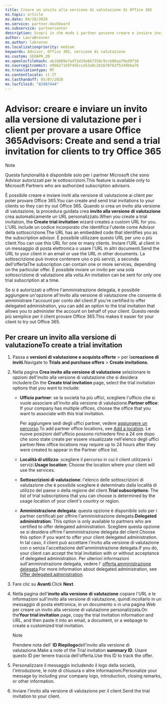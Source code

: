 ```yaml
---
title: Creare un invito alla versione di valutazione di Office 365
ms.topic: article
ms.date: 04/28/2020
ms.service: partner-dashboard
ms.subservice: partnercenter
description: Scopri in che modo i partner possono creare e inviare inviti alla versione di valutazione per i loro clienti per provare a usare Office 365. I partner sono in gran parte un Advisor autorizzato per le sottoscrizioni.
author: LauraBrenner
ms.author: labrenne
ms.localizationpriority: medium
keywords: Advisor, Office 365, versione di valutazione
ms.custom: SEOAPR.20
ms.openlocfilehash: ab1b889e7ad71d19e6b7358c9ccb80aa78ed9f38
ms.sourcegitcommit: e9b627159745bcce53a8c2b1676f63f5249bba76
ms.translationtype: MT
ms.contentlocale: it-IT
ms.lasthandoff: 05/07/2020
ms.locfileid: "82907444"
---
```

# <a name="advisors-create-and-send-a-trial-invitation-for-clients-to-try-office-365"></a><span data-ttu-id="4003f-105">Advisor: creare e inviare un invito alla versione di valutazione per i client per provare a usare Office 365</span><span class="sxs-lookup"><span data-stu-id="4003f-105">Advisors: Create and send a trial invitation for clients to try Office 365</span></span>

> [!NOTE]
> <span data-ttu-id="4003f-106">Questa funzionalità è disponibile solo per i partner Microsoft che sono Advisor autorizzati per le sottoscrizioni.</span><span class="sxs-lookup"><span data-stu-id="4003f-106">This feature is available only to Microsoft Partners who are authorized subscription advisors.</span></span> 

<span data-ttu-id="4003f-107">È possibile creare e inviare inviti alla versione di valutazione ai client per poter provare Office 365.</span><span class="sxs-lookup"><span data-stu-id="4003f-107">You can create and send trial invitations to your clients so they can try out Office 365.</span></span> <span data-ttu-id="4003f-108">Quando si crea un invito alla versione di valutazione, la procedura guidata crea **invito alla versione di valutazione** crea automaticamente un URL personalizzato.</span><span class="sxs-lookup"><span data-stu-id="4003f-108">When you create a trial invitation, the **Create trial invitation** wizard creates a custom URL for you.</span></span> <span data-ttu-id="4003f-109">L'URL include un codice incorporato che identifica l'utente come Advisor della sottoscrizione.</span><span class="sxs-lookup"><span data-stu-id="4003f-109">The URL has an embedded code that identifies you as the subscription advisor.</span></span> <span data-ttu-id="4003f-110">È possibile utilizzare questo URL per uno o più client.</span><span class="sxs-lookup"><span data-stu-id="4003f-110">You can use this URL for one or many clients.</span></span> <span data-ttu-id="4003f-111">Inviare l'URL al client in un messaggio di posta elettronica o usare l'URL in altri documenti.</span><span class="sxs-lookup"><span data-stu-id="4003f-111">Send the URL to your client in an email or use the URL in other documents.</span></span> <span data-ttu-id="4003f-112">La sottoscrizione può invece contenere uno o più servizi, a seconda dell'offerta</span><span class="sxs-lookup"><span data-stu-id="4003f-112">The subscription can contain one or more services, depending on the particular offer.</span></span> <span data-ttu-id="4003f-113">È possibile inviare un invito per una sola sottoscrizione di valutazione alla volta.</span><span class="sxs-lookup"><span data-stu-id="4003f-113">An invitation can be sent for only one trial subscription at a time.</span></span>

<span data-ttu-id="4003f-114">Se si è autorizzati a offrire l'amministrazione delegata, è possibile aggiungere un'opzione all'invito alla versione di valutazione che consente di amministrare l'account per conto del client.</span><span class="sxs-lookup"><span data-stu-id="4003f-114">If you're certified to offer delegated administration, you can add an option to the trial invitation that allows you to administer the account on behalf of your client.</span></span> <span data-ttu-id="4003f-115">Questo rende più semplice per il client provare Office 365.</span><span class="sxs-lookup"><span data-stu-id="4003f-115">This makes it easier for your client to try out Office 365.</span></span>

## <a name="to-create-a-trial-invitation"></a><span data-ttu-id="4003f-116">Per creare un invito alla versione di valutazione</span><span class="sxs-lookup"><span data-stu-id="4003f-116">To create a trial invitation</span></span>

1. <span data-ttu-id="4003f-117">Passa a **versioni di valutazione e acquista offerte** > per la**creazione di inviti**.</span><span class="sxs-lookup"><span data-stu-id="4003f-117">Navigate to **Trials and purchase offers** > **Create invitations**.</span></span>

2. <span data-ttu-id="4003f-118">Nella pagina **Crea invito alla versione di valutazione** selezionare le opzioni dell'invito alla versione di valutazione che si desidera includere:</span><span class="sxs-lookup"><span data-stu-id="4003f-118">On the **Create trial invitation** page, select the trial invitation options that you want to include:</span></span>

    - <span data-ttu-id="4003f-119">**Ufficio partner**: se la società ha più uffici, scegliere l'ufficio che si vuole associare all'invito alla versione di valutazione.</span><span class="sxs-lookup"><span data-stu-id="4003f-119">**Partner office**: If your company has multiple offices, choose the office that you want to associate with this trial invitation.</span></span>

        <span data-ttu-id="4003f-120">Per aggiungere sedi degli uffici partner, vedere [aggiungere un percorso](manage-locations.md).</span><span class="sxs-lookup"><span data-stu-id="4003f-120">To add partner office locations, see [Add a location](manage-locations.md).</span></span> <span data-ttu-id="4003f-121">Le nuove posizioni dell'ufficio possono richiedere fino a 24 ore dopo che sono state create per essere visualizzate nell'elenco degli uffici partner.</span><span class="sxs-lookup"><span data-stu-id="4003f-121">New office locations may require up to 24 hours after they were created to appear in the Partner office list.</span></span>

    - <span data-ttu-id="4003f-122">**Località di utilizzo**: scegliere il percorso in cui il client utilizzerà i servizi.</span><span class="sxs-lookup"><span data-stu-id="4003f-122">**Usage location**: Choose the location where your client will use the services.</span></span>
    - <span data-ttu-id="4003f-123">**Sottoscrizioni di valutazione**: l'elenco delle sottoscrizioni di valutazione che è possibile scegliere è determinato dalla località di utilizzo del paese o della regione del client.</span><span class="sxs-lookup"><span data-stu-id="4003f-123">**Trial subscriptions**: The list of trial subscriptions that you can choose is determined by the usage location of your client's country or region.</span></span>
    - <span data-ttu-id="4003f-124">**Amministrazione delegata**: questa opzione è disponibile solo per i partner certificati per offrire l'amministrazione delegata.</span><span class="sxs-lookup"><span data-stu-id="4003f-124">**Delegated administration**: This option is only available to partners who are certified to offer delegated administration.</span></span> <span data-ttu-id="4003f-125">Scegliere questa opzione se si desidera offrire l'amministrazione delegata del client.</span><span class="sxs-lookup"><span data-stu-id="4003f-125">Choose this option if you want to offer your client delegated administration.</span></span> <span data-ttu-id="4003f-126">In tal caso, il client può accettare l'invito alla versione di valutazione con o senza l'accettazione dell'amministrazione delegata.</span><span class="sxs-lookup"><span data-stu-id="4003f-126">If you do, your client can accept the trial invitation with or without acceptance of delegated administration.</span></span> <span data-ttu-id="4003f-127">Per ulteriori informazioni sull'amministrazione delegata, vedere l' [offerta amministrazione delegata](customers_revoke_admin_privileges.md).</span><span class="sxs-lookup"><span data-stu-id="4003f-127">For more information about delegated administration, see [Offer delegated administration](customers_revoke_admin_privileges.md).</span></span>

3. <span data-ttu-id="4003f-128">Fare clic su **Avanti**.</span><span class="sxs-lookup"><span data-stu-id="4003f-128">Click **Next**.</span></span>

4. <span data-ttu-id="4003f-129">Nella pagina dell'**invito alla versione di valutazione** copiare l'URL e le informazioni sull'invito alla versione di valutazione, quindi incollarlo in un messaggio di posta elettronica, in un documento o in una pagina Web per creare un invito alla versione di valutazione personalizzata.</span><span class="sxs-lookup"><span data-stu-id="4003f-129">On the**Your trial invitation** page, copy the trial invitation information and URL, and then paste it into an email, a document, or a webpage to create a customized trial invitation.</span></span>

    > [!NOTE]
    > <span data-ttu-id="4003f-130">Prendere nota dell' **ID Riepilogo**dell'invito alla versione di valutazione.</span><span class="sxs-lookup"><span data-stu-id="4003f-130">Make a note of the Trial invitation **summary ID**.</span></span> <span data-ttu-id="4003f-131">Usare questo ID per tenere traccia dell'offerta.</span><span class="sxs-lookup"><span data-stu-id="4003f-131">Use this ID to track the offer.</span></span>

5. <span data-ttu-id="4003f-132">Personalizzare il messaggio includendo il logo della società, l'introduzione, le note di chiusura o altre informazioni.</span><span class="sxs-lookup"><span data-stu-id="4003f-132">Personalize your message by including your company logo, introduction, closing remarks, or other information.</span></span>

6. <span data-ttu-id="4003f-133">Inviare l'invito alla versione di valutazione per il client.</span><span class="sxs-lookup"><span data-stu-id="4003f-133">Send the trial invitation to your client.</span></span>
